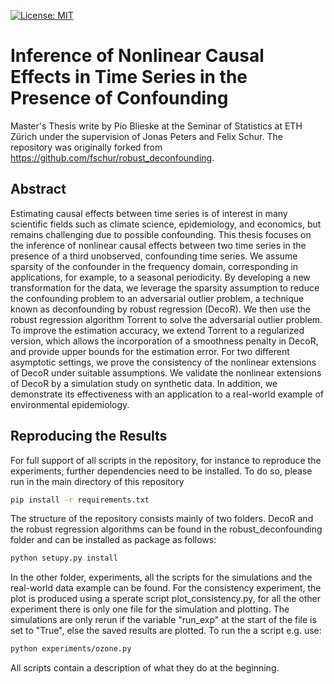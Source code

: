 [![License: MIT](https://img.shields.io/badge/License-MIT-yellow.svg)](https://opensource.org/licenses/MIT)

# Inference of Nonlinear Causal Effects in Time Series in the Presence of Confounding


Master's Thesis write by Pio Blieske at the Seminar of Statistics at ETH Zürich under the supervision of Jonas Peters and Felix Schur. The repository was originally forked from https://github.com/fschur/robust_deconfounding.


## Abstract

Estimating causal effects between time series is of interest in many scientific fields such
as climate science, epidemiology, and economics, but remains challenging due to possible
confounding. This thesis focuses on the inference of nonlinear causal effects between two
time series in the presence of a third unobserved, confounding time series. We assume
sparsity of the confounder in the frequency domain, corresponding in applications, for
example, to a seasonal periodicity. By developing a new transformation for the data,
we leverage the sparsity assumption to reduce the confounding problem to an adversarial
outlier problem, a technique known as deconfounding by robust regression (DecoR). We
then use the robust regression algorithm Torrent to solve the adversarial outlier problem.
To improve the estimation accuracy, we extend Torrent to a regularized version, which
allows the incorporation of a smoothness penalty in DecoR, and provide upper bounds for
the estimation error. For two different asymptotic settings, we prove the consistency of
the nonlinear extensions of DecoR under suitable assumptions. We validate the nonlinear
extensions of DecoR by a simulation study on synthetic data. In addition, we demonstrate
its effectiveness with an application to a real-world example of environmental epidemiology.


## Reproducing the Results

For full support of all scripts in the repository, for instance to reproduce the experiments, further dependencies need
to be installed. 
To do so, please run in the main directory of this repository 
```bash
pip install -r requirements.txt
``` 
The structure of the repository consists mainly of two folders. DecoR and the robust regression algorithms can be found in the robust_deconfounding folder and can be installed as package as follows:
```bash
python setupy.py install
``` 
In the other folder, experiments, all the scripts for the simulations and the real-world data example can be found. For the consistency experiment, the plot is produced using a sperate script plot_consistency.py, for all the other experiment there is only one file for the simulation and plotting. The simulations are only rerun if the variable "run_exp" at the start of the file is set to "True", else the saved results are plotted. To run the a script e.g. use:
```bash
python experiments/ozone.py
``` 
All scripts contain a description of what they do at the beginning.